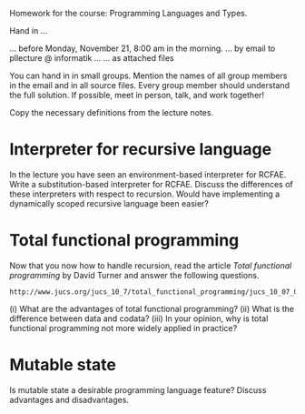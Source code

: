 Homework for the course: 
Programming Languages and Types.


Hand in ...

  ... before Monday, November 21, 8:00 am in the morning.
  ... by email to pllecture @ informatik ...
  ... as attached files

You can hand in in small groups. Mention the names of all group
members in the email and in all source files. Every group member
should understand the full solution. If possible, meet in person,
talk, and work together!
  
Copy the necessary definitions from the lecture notes.




Interpreter for recursive language
==================================

In the lecture you have seen an environment-based interpreter for RCFAE. Write a
substitution-based interpreter for RCFAE. Discuss the differences of these
interpreters with respect to recursion. Would have implementing a dynamically
scoped recursive language been easier?



Total functional programming
============================

Now that you now how to handle recursion, read the article _Total functional
programming_ by David Turner and answer the following questions.

    http://www.jucs.org/jucs_10_7/total_functional_programming/jucs_10_07_0751_0768_turner.pdf

(i) What are the advantages of total functional programming?
(ii) What is the difference between data and codata?
(iii) In your opinion, why is total functional programming not more widely applied in practice?



Mutable state
=============

Is mutable state a desirable programming language feature? Discuss advantages
and disadvantages.

